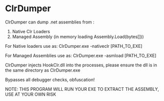 # ClrDumper
ClrDumper can dump .net assemblies from :

1) Native Clr Loaders
2) Managed Assembly (in memory loading Assembly.Load(bytes[]))

For Native loaders
use as:
ClrDumper.exe -nativeclr [PATH_TO_EXE]

For Managed Assemblies
use as:
ClrDumper.exe -asmload [PATH_TO_EXE]

ClrDumper injects HookClr.dll into the processes, please ensure the dll is in the same directory
as ClrDumper.exe

Bypasses all debugger checks, obfuscation!

NOTE: THIS PROGRAM WILL RUN YOUR EXE TO EXTRACT THE ASSEMBLY, USE AT YOUR OWN RISK
